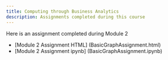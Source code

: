```yaml
---
title: Computing through Business Analytics
description: Assignments completed during this course
---
```


Here is an assignment completed during Module 2
- [Module 2 Assignment HTML] (BasicGraphAssignment.html)
- [Module 2 Assignment ipynb] (BasicGraphAssignment.ipynb)
